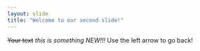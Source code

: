 ```yaml
---
layout: slide
title: "Welcome to our second slide!"
---
```

~~Your text~~ *this is something NEW!!!*
Use the left arrow to go back!
